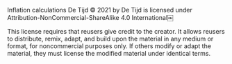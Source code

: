 Inflation calculations De Tijd © 2021 by De Tijd is licensed under Attribution-NonCommercial-ShareAlike 4.0 International￼ 


This license requires that reusers give credit to the creator. It allows reusers to distribute, remix, adapt, and build upon the material in any medium or format, for noncommercial purposes only. If others modify or adapt the material, they must license the modified material under identical terms.